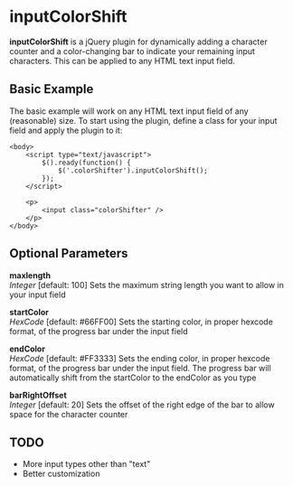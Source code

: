inputColorShift
====

**inputColorShift** is a jQuery plugin for dynamically adding a character counter and a color-changing bar to indicate your remaining input characters.  This can be applied to 
any HTML text input field.

Basic Example
-------------

The basic example will work on any HTML text input field of any (reasonable) size.  To start using the plugin, define a class for your input field and apply the plugin to it:
    
```
<body>
    <script type="text/javascript">
        $().ready(function() {
            $('.colorShifter').inputColorShift();
        });
    </script>

    <p>
        <input class="colorShifter" />
    </p>
</body>
```

## Optional Parameters

**maxlength**  
*Integer* [default: 100] Sets the maximum string length you want to allow in your input field

**startColor**  
*HexCode* [default: #66FF00] Sets the starting color, in proper hexcode format, of the progress bar under the input field

**endColor**  
*HexCode* [default: #FF3333] Sets the ending color, in proper hexcode format, of the progress bar under the input field.  The progress bar will automatically shift from the startColor to the endColor as you type

**barRightOffset**  
*Integer* [default: 20] Sets the offset of the right edge of the bar to allow space for the character counter


TODO
----

* More input types other than "text"
* Better customization

